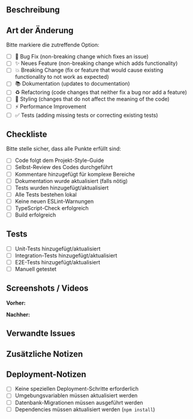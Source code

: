 ## Beschreibung

<!-- Beschreibe die Änderungen in diesem PR. Was wurde gemacht und warum? -->

## Art der Änderung

Bitte markiere die zutreffende Option:

- [ ] 🐛 Bug Fix (non-breaking change which fixes an issue)
- [ ] ✨ Neues Feature (non-breaking change which adds functionality)
- [ ] 💥 Breaking Change (fix or feature that would cause existing functionality to not work as expected)
- [ ] 📚 Dokumentation (updates to documentation)
- [ ] ♻️ Refactoring (code changes that neither fix a bug nor add a feature)
- [ ] 🎨 Styling (changes that do not affect the meaning of the code)
- [ ] ⚡ Performance Improvement
- [ ] ✅ Tests (adding missing tests or correcting existing tests)

## Checkliste

Bitte stelle sicher, dass alle Punkte erfüllt sind:

- [ ] Code folgt dem Projekt-Style-Guide
- [ ] Selbst-Review des Codes durchgeführt
- [ ] Kommentare hinzugefügt für komplexe Bereiche
- [ ] Dokumentation wurde aktualisiert (falls nötig)
- [ ] Tests wurden hinzugefügt/aktualisiert
- [ ] Alle Tests bestehen lokal
- [ ] Keine neuen ESLint-Warnungen
- [ ] TypeScript-Check erfolgreich
- [ ] Build erfolgreich

## Tests

<!-- Beschreibe, welche Tests hinzugefügt/geändert wurden -->

- [ ] Unit-Tests hinzugefügt/aktualisiert
- [ ] Integration-Tests hinzugefügt/aktualisiert
- [ ] E2E-Tests hinzugefügt/aktualisiert
- [ ] Manuell getestet

## Screenshots / Videos

<!-- Falls UI-Änderungen: Füge Screenshots oder Videos hinzu -->

**Vorher:**

<!-- Screenshot einfügen -->

**Nachher:**

<!-- Screenshot einfügen -->

## Verwandte Issues

<!-- Verlinke verwandte Issues, z.B.: -->
<!-- Closes #123 -->
<!-- Fixes #456 -->
<!-- Related to #789 -->

## Zusätzliche Notizen

<!-- Weitere wichtige Informationen für die Reviewer -->

## Deployment-Notizen

<!-- Gibt es spezielle Schritte für das Deployment? -->
<!-- z.B. neue Umgebungsvariablen, Datenbank-Migrationen, etc. -->

- [ ] Keine speziellen Deployment-Schritte erforderlich
- [ ] Umgebungsvariablen müssen aktualisiert werden
- [ ] Datenbank-Migrationen müssen ausgeführt werden
- [ ] Dependencies müssen aktualisiert werden (`npm install`)

